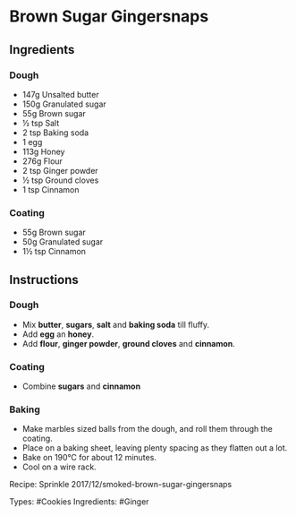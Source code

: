 # Brown Sugar Gingersnaps

## Ingredients

### Dough

* 147g Unsalted butter
* 150g Granulated sugar
* 55g Brown sugar
* &half; tsp Salt
* 2 tsp Baking soda
* 1 egg
* 113g Honey
* 276g Flour
* 2 tsp Ginger powder
* &half; tsp Ground cloves
* 1 tsp Cinnamon

### Coating

* 55g Brown sugar
* 50g Granulated sugar
* 1&half; tsp Cinnamon

## Instructions

### Dough

* Mix **butter**, **sugars**, **salt** and **baking soda** till fluffy.
* Add **egg** an **honey**.
* Add **flour**, **ginger powder**, **ground cloves** and **cinnamon**.

### Coating

* Combine **sugars** and **cinnamon**

### Baking

* Make marbles sized balls from the dough, and roll them through the coating.
* Place on a baking sheet, leaving plenty spacing as they flatten out a lot.
* Bake on 190&deg;C for about 12 minutes.
* Cool on a wire rack.

Recipe: Sprinkle 2017/12/smoked-brown-sugar-gingersnaps

Types: #Cookies
Ingredients: #Ginger
